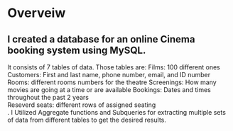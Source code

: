 # Overveiw

## I created a database for an online Cinema booking system using MySQL. 

It consists of 7 tables of data. Those tables are:
Films: 100 different ones
Customers: First and last name, phone number, email, and ID number
Rooms: different rooms numbers for the theatre 
Screenings: How many movies are going at a time or are available 
Bookings: Dates and times throughout the past 2 years  
Reseverd seats: different rows of assigned seating   
.
I Utilized Aggregate functions and Subqueries for extracting multiple sets of data from different tables to get the desired results.
